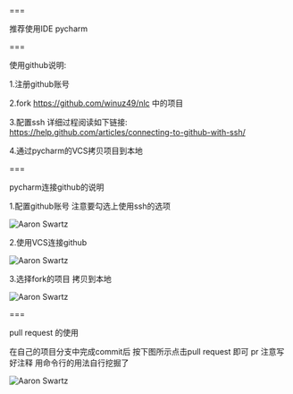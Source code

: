 ===

推荐使用IDE pycharm

===

使用github说明:

1.注册github账号

2.fork https://github.com/winuz49/nlc 中的项目

3.配置ssh 详细过程阅读如下链接: https://help.github.com/articles/connecting-to-github-with-ssh/

4.通过pycharm的VCS拷贝项目到本地

===

pycharm连接github的说明

1.配置github账号 注意要勾选上使用ssh的选项

![Aaron Swartz](https://raw.githubusercontent.com/winuz49/nlc/master/res/1.png)

2.使用VCS连接github

![Aaron Swartz](https://raw.githubusercontent.com/winuz49/nlc/master/res/2.png)

3.选择fork的项目 拷贝到本地

![Aaron Swartz](https://raw.githubusercontent.com/winuz49/nlc/master/res/3.png)



===

pull request 的使用

在自己的项目分支中完成commit后 按下图所示点击pull request 即可 pr 注意写好注释 用命令行的用法自行挖掘了

![Aaron Swartz](https://raw.githubusercontent.com/winuz49/nlc/master/res/4.png)


